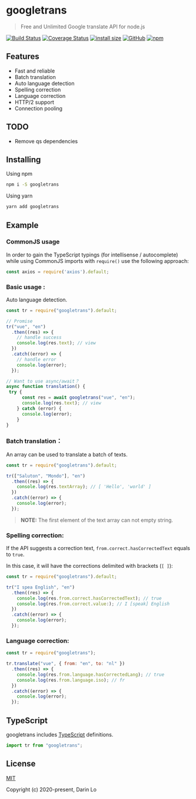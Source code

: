 # googletrans

> Free and Unlimited Google translate API for node.js

[![Build Status](https://travis-ci.com/DarinRowe/googletrans.svg?branch=master)](https://travis-ci.com/DarinRowe/googletrans)
[![Coverage Status](https://coveralls.io/repos/github/DarinRowe/googletrans/badge.svg?branch=master)](https://coveralls.io/github/DarinRowe/googletrans?branch=master)
[![install size](https://badgen.net/bundlephobia/minzip/googletrans)](https://bundlephobia.com/result?p=googletrans)
[![GitHub](https://img.shields.io/github/license/DarinRowe/googletrans)](https://www.npmjs.com/package/googletrans)
[![npm](https://img.shields.io/npm/v/googletrans)](https://www.npmjs.com/package/googletrans)

## Features

- Fast and reliable
- Batch translation
- Auto language detection
- Spelling correction
- Language correction
- HTTP/2 support
- Connection pooling

## TODO

- Remove qs dependencies

## Installing

Using npm

```bash
npm i -S googletrans
```

Using yarn

```bash
yarn add googletrans
```

## Example

### CommonJS usage

In order to gain the TypeScript typings (for intellisense / autocomplete) while using CommonJS imports with `require()` use the following approach:

```javascript
const axios = require('axios').default;
```

### Basic usage : 

Auto language detection.

```javascript
const tr = require("googletrans").default;

// Promise
tr("vue", "en")
  .then((res) => {
    // handle success
    console.log(res.text); // view
  })
  .catch((error) => {
    // handle error
    console.log(error);
  });

// Want to use async/await？
async function translation() {
 try {
      const res = await googletrans("vue", "en");
      console.log(res.text); // view
    } catch (error) {
      console.log(error);
    }
}
```

### Batch translation：

An array can be used to translate a batch of texts.

```javascript
const tr = require("googletrans").default;

tr(["Saluton", "Mondo"], "en")
  .then((res) => {
    console.log(res.textArray); // [ 'Hello', 'world' ]
  })
  .catch((error) => {
    console.log(error);
  });

```

> **NOTE:**  The first element of the text array can not empty string.

### Spelling correction:

  If the API suggests a correction text,  `from.correct.hasCorrectedText` equals to `true`.

 In this case, it will have the corrections delimited with brackets (`[ ]`):

```javascript
const tr = require("googletrans").default;

tr("I spea English", "en")
  .then((res) => {
    console.log(res.from.correct.hasCorrectedText); // true
  	console.log(res.from.correct.value:); // I [speak] English
  })
  .catch((error) => {
    console.log(error);
  });
```

### Language correction:

```javascript
const tr = require("googletrans");

tr.translate("vue", { from: "en", to: "nl" })
  .then((res) => {
    console.log(res.from.language.hasCorrectedLang); // true
    console.log(res.from.language.iso); // fr
  })
  .catch((error) => {
    console.log(error);
  });
```

## TypeScript

googletrans includes [TypeScript](http://typescriptlang.org/) definitions.

```javascript
import tr from "googletrans";
```



## License

[MIT](http://opensource.org/licenses/MIT)

Copyright (c) 2020-present, Darin Lo
